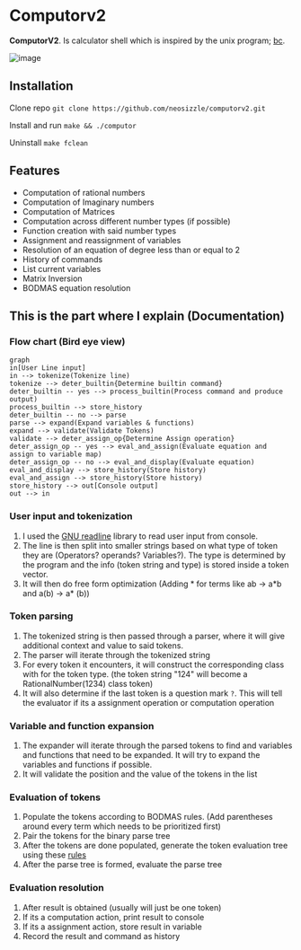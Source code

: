 # Computorv2
 **ComputorV2**. Is calculator shell which is inspired by the unix program; [bc](https://manpages.ubuntu.com/manpages/impish/man1/bc.1.html).

![image](https://github.com/neosizzle/computorv2/blob/main/demo.gif)


## Installation
Clone repo
`git clone https://github.com/neosizzle/computorv2.git`

Install and run
`make && ./computor`

Uninstall
`make fclean`

## Features

- Computation of rational numbers
- Computation of Imaginary numbers
- Computation of Matrices
- Computation across different number types (if possible)
- Function creation with said number types
- Assignment and reassignment of variables
- Resolution of an equation of degree less than or equal to 2
- History of commands
- List current variables
- Matrix Inversion
- BODMAS equation resolution

## This is the part where I explain (Documentation)

### Flow chart (Bird eye view)
```mermaid
graph 
in[User Line input]
in --> tokenize(Tokenize line)
tokenize --> deter_builtin{Determine builtin command}
deter_builtin -- yes --> process_builtin(Process command and produce output)
process_builtin --> store_history
deter_builtin -- no --> parse
parse --> expand(Expand variables & functions)
expand --> validate(Validate Tokens)
validate --> deter_assign_op{Determine Assign operation}
deter_assign_op -- yes --> eval_and_assign(Evaluate equation and assign to variable map)
deter_assign_op -- no --> eval_and_display(Evaluate equation)
eval_and_display --> store_history(Store history)
eval_and_assign --> store_history(Store history)
store_history --> out[Console output]
out --> in

```

### User input and tokenization
1. I used the [GNU readline](https://linux.die.net/man/3/readline) library to read user input from console.
2.  The line is then split into smaller strings based on what type of token they are (Operators? operands? Variables?). The type is determined by the program and the info (token string and type) is stored inside a token vector.
3. It will then do free form optimization (Adding \* for terms like ab -> a\*b and a(b) -> a\* (b))

### Token parsing
1. The tokenized string is then passed through a parser, where it will give additional context and value to said tokens.
2. The parser will iterate through the tokenized string
3. For every token it encounters, it will construct the corresponding class with for the token type. (the token string "124" will become a RationalNumber(1234) class token)
4. It will also determine if the last token is a question mark `?`. This will tell the evaluator if its a assignment operation or computation operation

### Variable and function expansion
1. The expander will iterate through the parsed tokens to find and variables and functions that need to be expanded. It will try to expand the variables and functions if possible.
2. It will validate the position and the value of the tokens in the list

### Evaluation of tokens
1. Populate the tokens according to BODMAS rules. (Add parentheses around every term which needs to be prioritized first)
2. Pair the tokens for the binary parse tree
3. After the tokens are done populated, generate the token evaluation tree using these [rules](https://www.shmoop.com/computer-science/cs-trees/math-expressions.html)
4. After the parse tree is formed, evaluate the parse tree

### Evaluation resolution
1. After result is obtained (usually will just be one token)
2. If its a computation action, print result to console
3. If its a assignment action, store result in variable
4. Record the result and command as history
